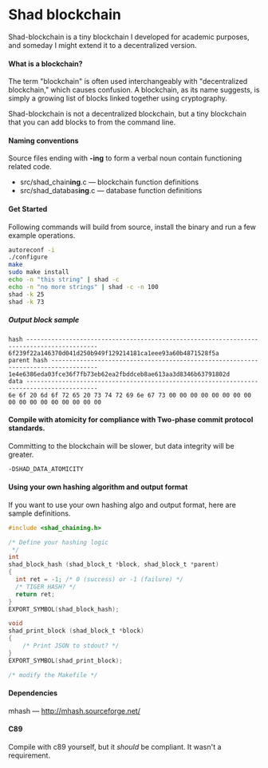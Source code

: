 # Shad blockchain
Shad-blockchain is a tiny blockchain I developed for academic purposes, and someday I might extend it to a decentralized version.

#### What is a blockchain?

The term "blockchain" is often used interchangeably with "decentralized blockchain," which causes confusion. A blockchain, as its name suggests, is simply a growing list of blocks linked together using cryptography.

Shad-blockchain is not a decentralized blockchain, but a tiny blockchain that you can add blocks to from the command line.

#### Naming conventions
Source files ending with **-ing** to form a verbal noun contain functioning related code.

* src/shad_chain**ing**.c &mdash; blockchain function definitions
* src/shad_databas**ing**.c &mdash; database function definitions

#### Get Started
Following commands will build from source, install the binary and run a few example operations.
```sh
autoreconf -i
./configure
make
sudo make install
echo -n "this string" | shad -c
echo -n "no more strings" | shad -c -n 100
shad -k 25
shad -k 73
```

##### Output block sample
```
hash ------------------------------------------------------------------------------------------
6f239f22a146370d041d250b949f129214181ca1eee93a60b4871528f5a
parent hash -----------------------------------------------------------------------------------
1e4e6386eda03fce36f7fb73eb62ea2fbddceb8ae613aa3d8346b63791802d
data ------------------------------------------------------------------------------------------
6e 6f 20 6d 6f 72 65 20 73 74 72 69 6e 67 73 00 00 00 00 00 00 00 00 00 00 00 00 00 00 00 00 00
```

#### Compile with atomicity for compliance with Two-phase commit protocol standards.
Committing to the blockchain will be slower, but data integrity will be greater.
```sh
-DSHAD_DATA_ATOMICITY
```

#### Using your own hashing algorithm and output format
If you want to use your own hashing algo and output format, here are sample definitions.
```c
#include <shad_chaining.h>

/* Define your hashing logic
 */
int
shad_block_hash (shad_block_t *block, shad_block_t *parent)
{
  int ret = -1; /* 0 (success) or -1 (failure) */
  /* TIGER HASH? */
  return ret;
}
EXPORT_SYMBOL(shad_block_hash);

void
shad_print_block (shad_block_t *block)
{
    /* Print JSON to stdout? */
}
EXPORT_SYMBOL(shad_print_block);

/* modify the Makefile */
```

#### Dependencies
mhash &mdash; http://mhash.sourceforge.net/

#### C89
Compile with c89 yourself, but it _should_ be compliant. It wasn't a requirement.
